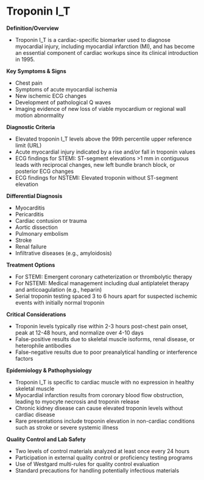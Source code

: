# Troponin I_T

**Definition/Overview**
- Troponin I_T is a cardiac-specific biomarker used to diagnose myocardial injury, including myocardial infarction (MI), and has become an essential component of cardiac workups since its clinical introduction in 1995.

**Key Symptoms & Signs**
- Chest pain
- Symptoms of acute myocardial ischemia
- New ischemic ECG changes
- Development of pathological Q waves
- Imaging evidence of new loss of viable myocardium or regional wall motion abnormality

**Diagnostic Criteria**
- Elevated troponin I_T levels above the 99th percentile upper reference limit (URL)
- Acute myocardial injury indicated by a rise and/or fall in troponin values
- ECG findings for STEMI: ST-segment elevations >1 mm in contiguous leads with reciprocal changes, new left bundle branch block, or posterior ECG changes
- ECG findings for NSTEMI: Elevated troponin without ST-segment elevation

**Differential Diagnosis**
- Myocarditis
- Pericarditis
- Cardiac contusion or trauma
- Aortic dissection
- Pulmonary embolism
- Stroke
- Renal failure
- Infiltrative diseases (e.g., amyloidosis)

**Treatment Options**
- For STEMI: Emergent coronary catheterization or thrombolytic therapy
- For NSTEMI: Medical management including dual antiplatelet therapy and anticoagulation (e.g., heparin)
- Serial troponin testing spaced 3 to 6 hours apart for suspected ischemic events with initially normal troponin

**Critical Considerations**
- Troponin levels typically rise within 2-3 hours post-chest pain onset, peak at 12-48 hours, and normalize over 4-10 days
- False-positive results due to skeletal muscle isoforms, renal disease, or heterophile antibodies
- False-negative results due to poor preanalytical handling or interference factors

**Epidemiology & Pathophysiology**
- Troponin I_T is specific to cardiac muscle with no expression in healthy skeletal muscle
- Myocardial infarction results from coronary blood flow obstruction, leading to myocyte necrosis and troponin release
- Chronic kidney disease can cause elevated troponin levels without cardiac disease
- Rare presentations include troponin elevation in non-cardiac conditions such as stroke or severe systemic illness

**Quality Control and Lab Safety**
- Two levels of control materials analyzed at least once every 24 hours
- Participation in external quality control or proficiency testing programs
- Use of Westgard multi-rules for quality control evaluation
- Standard precautions for handling potentially infectious materials